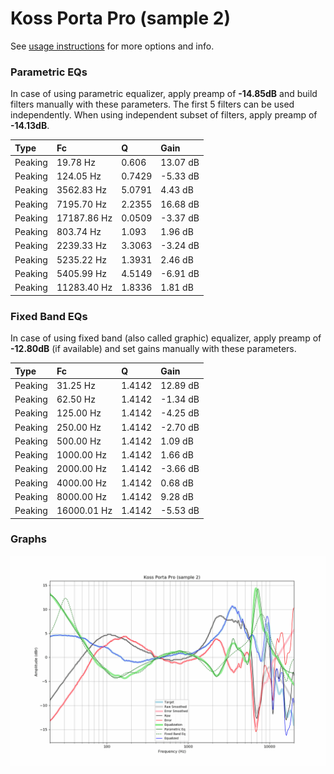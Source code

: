 # Koss Porta Pro (sample 2)
See [usage instructions](https://github.com/jaakkopasanen/AutoEq#usage) for more options and info.

### Parametric EQs
In case of using parametric equalizer, apply preamp of **-14.85dB** and build filters manually
with these parameters. The first 5 filters can be used independently.
When using independent subset of filters, apply preamp of **-14.13dB**.

| Type    | Fc          |      Q | Gain     |
|:--------|:------------|:-------|:---------|
| Peaking | 19.78 Hz    | 0.606  | 13.07 dB |
| Peaking | 124.05 Hz   | 0.7429 | -5.33 dB |
| Peaking | 3562.83 Hz  | 5.0791 | 4.43 dB  |
| Peaking | 7195.70 Hz  | 2.2355 | 16.68 dB |
| Peaking | 17187.86 Hz | 0.0509 | -3.37 dB |
| Peaking | 803.74 Hz   | 1.093  | 1.96 dB  |
| Peaking | 2239.33 Hz  | 3.3063 | -3.24 dB |
| Peaking | 5235.22 Hz  | 1.3931 | 2.46 dB  |
| Peaking | 5405.99 Hz  | 4.5149 | -6.91 dB |
| Peaking | 11283.40 Hz | 1.8336 | 1.81 dB  |

### Fixed Band EQs
In case of using fixed band (also called graphic) equalizer, apply preamp of **-12.80dB**
(if available) and set gains manually with these parameters.

| Type    | Fc          |      Q | Gain     |
|:--------|:------------|:-------|:---------|
| Peaking | 31.25 Hz    | 1.4142 | 12.89 dB |
| Peaking | 62.50 Hz    | 1.4142 | -1.34 dB |
| Peaking | 125.00 Hz   | 1.4142 | -4.25 dB |
| Peaking | 250.00 Hz   | 1.4142 | -2.70 dB |
| Peaking | 500.00 Hz   | 1.4142 | 1.09 dB  |
| Peaking | 1000.00 Hz  | 1.4142 | 1.66 dB  |
| Peaking | 2000.00 Hz  | 1.4142 | -3.66 dB |
| Peaking | 4000.00 Hz  | 1.4142 | 0.68 dB  |
| Peaking | 8000.00 Hz  | 1.4142 | 9.28 dB  |
| Peaking | 16000.01 Hz | 1.4142 | -5.53 dB |

### Graphs
![](./Koss%20Porta%20Pro%20(sample%202).png)